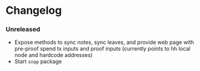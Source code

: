 # Changelog

### Unreleased

- Expose methods to sync notes, sync leaves, and provide web page with pre-proof spend tx inputs and proof inputs (currently points to hh local node and hardcode addresses)
- Start `snap` package
